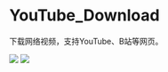 # YouTube_Download
下载网络视频，支持YouTube、B站等网页。


![](https://imgkr.cn-bj.ufileos.com/1b196cd8-f753-4512-9e22-198d4df996cc.png)
![](https://imgkr.cn-bj.ufileos.com/1d35f8da-b759-4205-aa6a-cf4c9f87a6ad.png)
